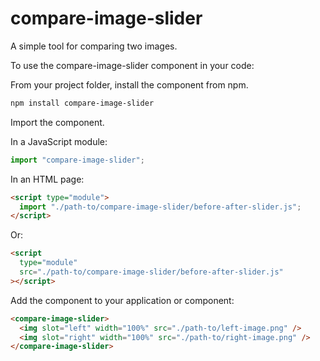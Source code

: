 # compare-image-slider

A simple tool for comparing two images.

To use the compare-image-slider component in your code:

From your project folder, install the component from npm.

```sh
npm install compare-image-slider
```

Import the component.

In a JavaScript module:

```js
import "compare-image-slider";
```

In an HTML page:

```html
<script type="module">
  import "./path-to/compare-image-slider/before-after-slider.js";
</script>
```

Or:

```html
<script
  type="module"
  src="./path-to/compare-image-slider/before-after-slider.js"
></script>
```

Add the component to your application or component:

```html
<compare-image-slider>
  <img slot="left" width="100%" src="./path-to/left-image.png" />
  <img slot="right" width="100%" src="./path-to/right-image.png" />
</compare-image-slider>
```

